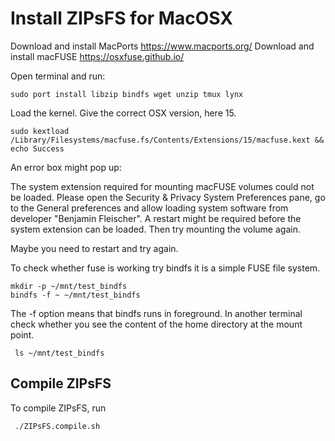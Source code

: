 # Install ZIPsFS for MacOSX


Download and install MacPorts https://www.macports.org/
Download and install macFUSE https://osxfuse.github.io/

Open terminal and run:

    sudo port install libzip bindfs wget unzip tmux lynx

Load the kernel. Give the correct OSX version, here 15.

    sudo kextload /Library/Filesystems/macfuse.fs/Contents/Extensions/15/macfuse.kext && echo Success

An error box might pop up:

  The system extension required for mounting macFUSE volumes could not be loaded.  Please open the
  Security & Privacy System Preferences pane, go to the General preferences and allow loading system
  software from developer "Benjamin Fleischer". A restart might be required before the system
  extension can be loaded.
  Then try mounting the volume again.

Maybe you need to restart and try again.


To check whether fuse is working try bindfs it  is a simple FUSE file system.

    mkdir -p ~/mnt/test_bindfs
    bindfs -f ~ ~/mnt/test_bindfs

The -f option means that bindfs runs in foreground.
In another terminal check whether you see the content of the home directory at the mount point.

     ls ~/mnt/test_bindfs




##  Compile ZIPsFS

To compile ZIPsFS, run

     ./ZIPsFS.compile.sh
